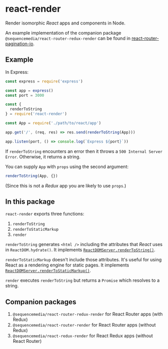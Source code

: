 # react-render

Render isomorphic _React_ apps and components in Node.

An example implementation of the companion package `@sequencemedia/react-router-redux-render` can be found in [react-router-pagination-io](http://github.com/sequencemedia/react-router-pagination-io.git).

## Example

In Express:

```javascript
const express = require('express')

const app = express()
const port = 3000

const {
  renderToString
} = require('react-render')

const App = require('./path/to/react/app')

app.get('/', (req, res) => res.send(renderToString(App)))

app.listen(port, () => console.log(`Express ${port}`))
```

If `renderToString` encounters an error then it throws a `500 Internal Server Error`. Otherwise, it returns a string.

You can supply `App` with `props` using the second argument:

```javascript
renderToString(App, {})
```

(Since this is not a _Redux_ app you are likely to use `props`.)

## In this package

`react-render` exports three functions:

1. `renderToString`
2. `renderToStaticMarkup`
3. `render`

`renderToString` generates `<html />` including the attributes that _React_ uses in `ReactDOM.hydrate()`. It implements [`ReactDOMServer.renderToString()`](https://react.dev/reference/react-dom/server/renderToString).

`renderToStaticMarkup` doesn't include those attributes. It's useful for using React as a rendering engine for static pages. It implements [`ReactDOMServer.renderToStaticMarkup()`](https://react.dev/reference/react-dom/server/renderToStaticMarkup).

`render` executes `renderToString` but returns a `Promise` which resolves to a string.

## Companion packages

1. `@sequencemedia/react-router-redux-render` for React Router apps (with Redux)
2. `@sequencemedia/react-router-render` for React Router apps (without Redux)
3. `@sequencemedia/react-redux-render` for React Redux apps (without React Router)
